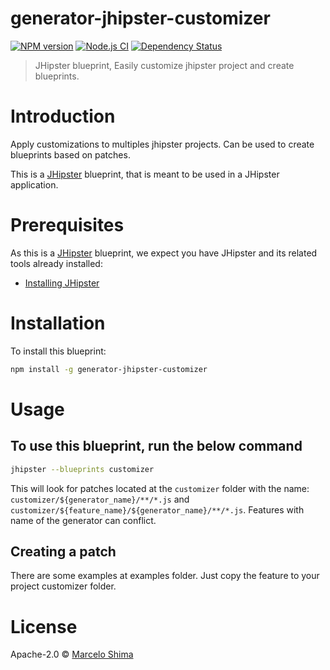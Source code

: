 # generator-jhipster-customizer
[![NPM version](https://img.shields.io/npm/v/generator-jhipster-customizer.svg)](https://npmjs.org/package/generator-jhipster-customizer)
[![Node.js CI](https://github.com/mshima/generator-jhipster-customizer/workflows/Node.js%20CI/badge.svg)](https://github.com/mshima/generator-jhipster-customizer/actions?query=workflow%3A%22Node.js+CI%22)
[![Dependency Status][daviddm-image]][daviddm-url]
> JHipster blueprint, Easily customize jhipster project and create blueprints.

# Introduction

Apply customizations to multiples jhipster projects.
Can be used to create blueprints based on patches.

This is a [JHipster](https://www.jhipster.tech/) blueprint, that is meant to be used in a JHipster application.

# Prerequisites

As this is a [JHipster](https://www.jhipster.tech/) blueprint, we expect you have JHipster and its related tools already installed:

- [Installing JHipster](https://www.jhipster.tech/installation/)

# Installation

To install this blueprint:

```bash
npm install -g generator-jhipster-customizer
```

# Usage

## To use this blueprint, run the below command

```bash
jhipster --blueprints customizer
```

This will look for patches located at the `customizer` folder with the name: `customizer/${generator_name}/**/*.js` and `customizer/${feature_name}/${generator_name}/**/*.js`.
Features with name of the generator can conflict.

## Creating a patch

There are some examples at examples folder.
Just copy the feature to your project customizer folder.

# License

Apache-2.0 © [Marcelo Shima](https://github.com/mshima)


[daviddm-image]: https://david-dm.org/mshima/generator-jhipster-customizer.svg?theme=shields.io
[daviddm-url]: https://david-dm.org/mshima/generator-jhipster-customizer
